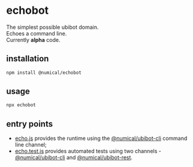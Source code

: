 # echobot
The simplest possible ubibot domain.  
Echoes a command line.  
Currently **alpha** code.

## installation
```bash
npm install @numical/echobot
```

## usage
```bash
npx echobot
```

## entry points
* [echo.js](/lib/echo.js) provides the runtime using the  [@numical/ubibot-cli](../ubibot-cli/README.md) command line channel;
* [echo.test.js](/test/echo.test.js) provides automated tests using two channels -  [@numical/ubibot-cli](../ubibot-cli/README.md) and [@numical/ubibot-rest](./packages/ubibot-rest).


